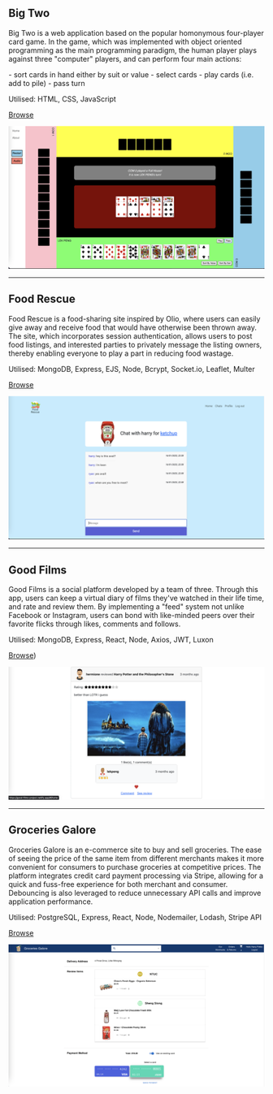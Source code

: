 ## Big Two

<p> Big Two is a web application based on the popular homonymous four-player card game. In the game, which was implemented with object oriented programming as the main programming paradigm, the human player plays against three "computer" players, and can perform four main actions: </p>
- sort cards in hand either by suit or value
- select cards
- play cards (i.e. add to pile)
- pass turn

Utilised: HTML, CSS, JavaScript

[Browse](https://lekpeng.github.io/big-2/)

<img src="images/big-two.png"/>

---
## Food Rescue

<p> Food Rescue is a food-sharing site inspired by Olio, where users can easily give away and receive food that would have otherwise been thrown away. The site, which incorporates session authentication, allows users to post food listings, and interested parties to privately message the listing owners, thereby enabling everyone to play a part in reducing food wastage. </p>

Utilised: MongoDB, Express, EJS, Node, Bcrypt, Socket.io, Leaflet, Multer

[Browse](https://food-rescue.onrender.com)

<img src="images/food-rescue.png"/>

---
## Good Films

<p> Good Films is a social platform developed by a team of three. Through this app, users can keep a virtual diary of films they've watched in their life time, and rate and review them. By implementing a "feed" system not unlike Facebook or Instagram, users can bond with like-minded peers over their favorite flicks through likes, comments and follows. </p>

Utilised: MongoDB, Express, React, Node, Axios, JWT, Luxon

[Browse](good-films-project.netlify.app))

<img src="images/good-films.png"/>

---

## Groceries Galore

<p> Groceries Galore is an e-commerce site to buy and sell groceries. The ease of seeing the price of the same item from different merchants makes it more convenient for consumers to purchase groceries at competitive prices. The platform integrates credit card payment processing via Stripe, allowing for a quick and fuss-free experience for both merchant and consumer. Debouncing is also leveraged to reduce unnecessary API calls and improve application performance. </p>

Utilised: PostgreSQL, Express, React, Node, Nodemailer, Lodash, Stripe API

[Browse](https://groceries-galore.netlify.app)

<img src="images/groceries-galore.png"/>
